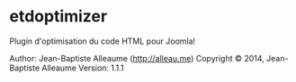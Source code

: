 etdoptimizer
============

Plugin d'optimisation du code HTML pour Joomla!

Author: Jean-Baptiste Alleaume (http://alleau.me)
Copyright © 2014, Jean-Baptiste Alleaume
Version: 1.1.1
